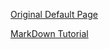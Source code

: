 [Original Default Page](https://who0joe.github.io/main)

[MarkDown Tutorial](https://who0joe.github.io/markdown)
